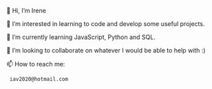 
   👋 Hi, I’m Irene

   👀 I’m interested in learning to code and develop some useful projects. 

   🌱 I’m currently learning JavaScript, Python and SQL. 

   💞️ I’m looking to collaborate on whatever I would be able to help with :)

   📫 How to reach me: 

     iav2020@hotmail.com




<!---
IreneAV/IreneAV is a ✨ special ✨ repository because its `README.md` (this file) appears on your GitHub profile.
You can click the Preview link to take a look at your changes.
--->
